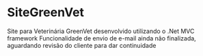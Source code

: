 # SiteGreenVet
Site para Veterinária GreenVet desenvolvido utilizando o .Net MVC framework
  Funcionalidade de envio de e-mail ainda não finalizada, aguardando revisão do cliente para dar continuidade
